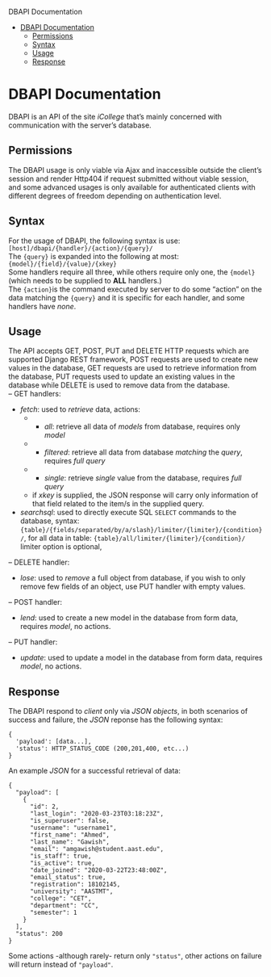   DBAPI Documentation 

*   [DBAPI Documentation](#dbapi-documentation)
    *   [Permissions](#permissions)
    *   [Syntax](#syntax)
    *   [Usage](#usage)
    *   [Response](#response)

DBAPI Documentation
===================

DBAPI is an API of the site _iCollege_ that’s mainly concerned with communication with the server’s database.

Permissions
-----------

The DBAPI usage is only viable via Ajax and inaccessible outside the client’s session and render Http404 if request submitted without viable session, and some advanced usages is only available for authenticated clients with different degrees of freedom depending on authentication level.

Syntax
------

For the usage of DBAPI, the following syntax is use:  
`[host]/dbapi/{handler}/{action}/{query}/`  
The `{query}` is expanded into the following at most:  
`{model}/{field}/{value}/{xkey}`  
Some handlers require all three, while others require only one, the `{model}`(which needs to be supplied to **ALL** handlers.)  
The `{action}`is the command executed by server to do some “action” on the data matching the `{query}` and it is specific for each handler, and some handlers have _none_.

Usage
-----

The API accepts GET, POST, PUT and DELETE HTTP requests which are supported Django REST framework, POST requests are used to create new values in the database, GET requests are used to retrieve information from the database, PUT requests used to update an existing values in the database while DELETE is used to remove data from the database.  
– GET handlers:

*   _fetch_: used to _retrieve_ data, actions:
    *   *   _all_: retrieve all data of _models_ from database, requires only _model_
    *   *   _filtered_: retrieve all data from database _matching_ the _query_, requires _full query_
    *   *   _single_: retrieve _single_ value from the database, requires _full query_
    *   if _xkey_ is supplied, the JSON response will carry only information of that field related to the item/s in the supplied query.
*   _searchsql_: used to directly execute SQL `SELECT` commands to the database, syntax: `{table}/{fields/separated/by/a/slash}/limiter/{limiter}/{condition}/`, for all data in table: `{table}/all/limiter/{limiter}/{condition}/` limiter option is optional,

– DELETE handler:

*   _lose_: used to _remove_ a full object from database, if you wish to only remove few fields of an object, use PUT handler with empty values.

– POST handler:

*   _lend_: used to create a new model in the database from form data, requires _model_, no actions.

– PUT handler:

*   _update_: used to update a model in the database from form data, requires _model_, no actions.

Response
--------

The DBAPI respond to _client_ only via _JSON objects_, in both scenarios of success and failure, the _JSON_ reponse has the following syntax:

    {
      'payload': [data...],
      'status': HTTP_STATUS_CODE (200,201,400, etc...)
    }
    

An example _JSON_ for a successful retrieval of data:

    {
      "payload": [
        {
          "id": 2,
          "last_login": "2020-03-23T03:18:23Z",
          "is_superuser": false,
          "username": "username1",
          "first_name": "Ahmed",
          "last_name": "Gawish",
          "email": "amgawish@student.aast.edu",
          "is_staff": true,
          "is_active": true,
          "date_joined": "2020-03-22T23:48:00Z",
          "email_status": true,
          "registration": 18102145,
          "university": "AASTMT",
          "college": "CET",
          "department": "CC",
          "semester": 1
        }
      ],
      "status": 200
    }
    

Some actions -although rarely- return only `"status"`, other actions on failure will return instead of `"payload"`.
